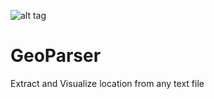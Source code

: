 ![alt tag](https://raw.githubusercontent.com/MBoustani/GeoParser/master/logo.png)

# GeoParser
Extract and Visualize location from any text file

